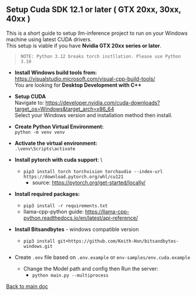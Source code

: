 ## Setup Cuda SDK 12.1 or later ( GTX 20xx, 30xx, 40xx )
This is a short guide to setup llm-inference project to run on your Windows machine using latest CUDA drivers. \
This setup is viable if you have **Nvidia GTX 20xx series or later**.

>`NOTE: Python 3.12 breaks torch instllation. Please use Python 3.10`

- **Install Windows build tools from:** \
https://visualstudio.microsoft.com/visual-cpp-build-tools/ \
You are looking for **Desktop Development with C++**


- **Setup CUDA** \
Navigate to: https://developer.nvidia.com/cuda-downloads?target_os=Windows&target_arch=x86_64 \
Select your Windows version and installation method then install.

 
- **Create Python Virtual Environment:**\
`python -m venv venv`


- **Activate the virtual environment:** \
 `.\venv\Scripts\activate`


- **Install pytorch with cuda support**: \
  - `pip3 install torch torchvision torchaudio --index-url https://download.pytorch.org/whl/cu121`
    - source: https://pytorch.org/get-started/locally/ 
   

- **Install required packages:** 
  - `pip3 install -r requirements.txt`
  - llama-cpp-python guide: https://llama-cpp-python.readthedocs.io/en/latest/api-reference/


- **Install Bitsandbytes** - windows compatible version 
  - `pip3 install git+https://github.com/Keith-Hon/bitsandbytes-windows.git`


- Create `.env` file based on `.env.example` or `env-samples/env.cuda.example`
  - Change the Model path and config then Run the server:
    - `python main.py --multiprocess`

[Back to main doc](../README.md)
